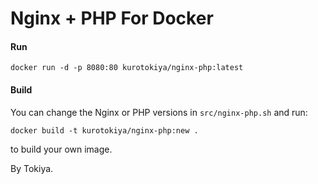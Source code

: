 # Nginx + PHP For Docker

#### Run

    docker run -d -p 8080:80 kurotokiya/nginx-php:latest

#### Build

You can change the Nginx or PHP versions in `src/nginx-php.sh` and run:

    docker build -t kurotokiya/nginx-php:new .

to build your own image.

By Tokiya.

